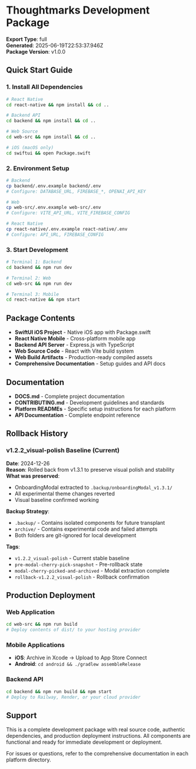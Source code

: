 # Thoughtmarks Development Package

**Export Type**: full  
**Generated**: 2025-06-19T22:53:37.946Z  
**Package Version**: v1.0.0

## Quick Start Guide

### 1. Install All Dependencies
```bash
# React Native
cd react-native && npm install && cd ..

# Backend API  
cd backend && npm install && cd ..

# Web Source
cd web-src && npm install && cd ..

# iOS (macOS only)
cd swiftui && open Package.swift
```

### 2. Environment Setup
```bash
# Backend
cp backend/.env.example backend/.env
# Configure: DATABASE_URL, FIREBASE_*, OPENAI_API_KEY

# Web
cp web-src/.env.example web-src/.env
# Configure: VITE_API_URL, VITE_FIREBASE_CONFIG

# React Native
cp react-native/.env.example react-native/.env
# Configure: API_URL, FIREBASE_CONFIG
```

### 3. Start Development
```bash
# Terminal 1: Backend
cd backend && npm run dev

# Terminal 2: Web
cd web-src && npm run dev

# Terminal 3: Mobile
cd react-native && npm start
```

## Package Contents

- **SwiftUI iOS Project** - Native iOS app with Package.swift
- **React Native Mobile** - Cross-platform mobile app
- **Backend API Server** - Express.js with TypeScript
- **Web Source Code** - React with Vite build system
- **Web Build Artifacts** - Production-ready compiled assets
- **Comprehensive Documentation** - Setup guides and API docs

## Documentation

- **DOCS.md** - Complete project documentation
- **CONTRIBUTING.md** - Development guidelines and standards
- **Platform READMEs** - Specific setup instructions for each platform
- **API Documentation** - Complete endpoint reference

## Rollback History

### v1.2.2_visual-polish Baseline (Current)
**Date**: 2024-12-26  
**Reason**: Rolled back from v1.3.1 to preserve visual polish and stability  
**What was preserved**: 
- OnboardingModal extracted to `.backup/onboardingModal_v1.3.1/`
- All experimental theme changes reverted
- Visual baseline confirmed working

**Backup Strategy**:
- `.backup/` - Contains isolated components for future transplant
- `archive/` - Contains experimental code and failed attempts
- Both folders are git-ignored for local development

**Tags**: 
- `v1.2.2_visual-polish` - Current stable baseline
- `pre-modal-cherry-pick-snapshot` - Pre-rollback state
- `modal-cherry-picked-and-archived` - Modal extraction complete
- `rollback-v1.2.2_visual-polish` - Rollback confirmation

## Production Deployment

### Web Application
```bash
cd web-src && npm run build
# Deploy contents of dist/ to your hosting provider
```

### Mobile Applications
- **iOS**: Archive in Xcode → Upload to App Store Connect
- **Android**: `cd android && ./gradlew assembleRelease`

### Backend API
```bash
cd backend && npm run build && npm start
# Deploy to Railway, Render, or your cloud provider
```

## Support

This is a complete development package with real source code, authentic dependencies, and production deployment instructions. All components are functional and ready for immediate development or deployment.

For issues or questions, refer to the comprehensive documentation in each platform directory.

